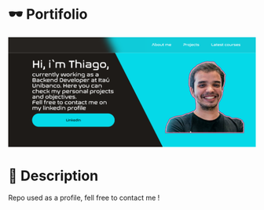 # :dark_sunglasses: Portifolio

![](https://github.com/Thiagodcfarias/Portifolio/blob/main/thumb.png)

# :open_book: Description

Repo used as a profile, fell free to contact me !
